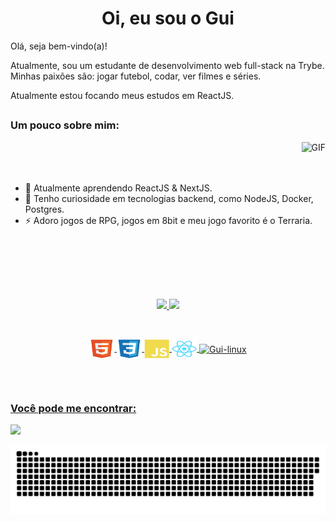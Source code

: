 ### <h1 align="center"> Oi, eu sou o Gui </h1>


<p>
Olá, seja bem-vindo(a)!


Atualmente, sou um estudante de desenvolvimento web full-stack na Trybe. Minhas paixões são: jogar futebol, codar, ver filmes e séries.

Atualmente estou focando meus estudos em ReactJS.
</p>

##

<div>
  <h3> Um pouco sobre mim: </h3>

  <img align="right" alt="GIF" src="https://media4.giphy.com/media/RlI4BfPGZMBFyh2vIj/giphy.gif" />
  
  <br>
  <br>
  <br>

  <ul  > 
    <li>  🌱  Atualmente aprendendo ReactJS & NextJS. </li>
    <li>  💬  Tenho curiosidade em tecnologias backend, como NodeJS, Docker, Postgres.</li>
    <li>  ⚡️  Adoro jogos de RPG, jogos em 8bit e meu jogo favorito é o Terraria.</li>
  </ul>


   <br>
   <br>
   <br>
   <br>
  
</div>

##

<div align="center">
  <a href="https://github.com/guigabriel">
  <img height="180em" src="https://github-readme-stats.vercel.app/api?username=guigabriel&show_icons=true&theme=dracula&include_all_commits=true&count_private=true"/>
  <img height="180em" src="https://github-readme-stats.vercel.app/api/top-langs/?username=guigabriel&layout=compact&langs_count=7&theme=dracula"/>
</div>
  
##
  
<div align="center" style="display: inline_block"><br>
  <img align="center" alt="Gui-HTML" height="30" width="40" src="https://raw.githubusercontent.com/devicons/devicon/master/icons/html5/html5-original.svg">
  <img align="center" alt="Gui-CSS" height="30" width="40" src="https://raw.githubusercontent.com/devicons/devicon/master/icons/css3/css3-original.svg">
  <img align="center" alt="Gui-Js" height="30" width="40" src="https://raw.githubusercontent.com/devicons/devicon/master/icons/javascript/javascript-plain.svg">
  <img align="center" alt="Gui-React" height="30" width="40" src="https://raw.githubusercontent.com/devicons/devicon/master/icons/react/react-original.svg">
  <img align="center" alt="Gui-linux" height="30" width="40"  src="https://cdn.jsdelivr.net/gh/devicons/devicon/icons/linux/linux-original.svg" />
  
</div>

 ##

<div><br>
  
  <h3>Você pode me encontrar:</h3>
  
  <a  href="https://www.linkedin.com/in/guilhermegabriellisboadasilva" target="_blank"><img  src="https://img.shields.io/badge/-LinkedIn-%230077B5?style=for-the-badge&logo=linkedin&logoColor=white" target="_blank"></a> 
 
  ![Snake animation](https://github.com/guigabriel/guigabriel/blob/output/github-contribution-grid-snake.svg)
 
</div>



